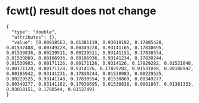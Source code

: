 # fcwt() result does not change

    {
      "type": "double",
      "attributes": {},
      "value": [0.00818563, 0.01381119, 0.93018182, 0.17885428, 0.01537488, 0.00349228, 0.00349228, 0.93141165, 0.17830695, 0.01530838, 0.00229511, 0.00229511, 0.93141151, 0.17830554, 0.01530869, 0.00186936, 0.00186936, 0.93141234, 0.17830244, 0.01530983, 0.00171126, 0.00171126, 0.9314126, 0.17829282, 0.01531048, 0.00171128, 0.00171128, 0.9314126, 0.17829282, 0.01531048, 0.00186942, 0.00186942, 0.93141231, 0.17830244, 0.01530983, 0.00229525, 0.00229525, 0.93141148, 0.17830554, 0.01530869, 0.00349277, 0.00349277, 0.93141162, 0.17830695, 0.01530838, 0.0081867, 0.01381333, 0.93018151, 0.1788544, 0.0153749]
    }

